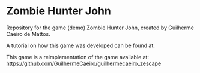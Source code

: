 # Zombie Hunter John
Repository for the game (demo) Zombie Hunter John, created by Guilherme Caeiro de Mattos.

A tutorial on how this game was developed can be found at: 

This game is a reimplementation of the game available at: https://github.com/GuilhermeCaeiro/guilhermecaeiro_zescape
